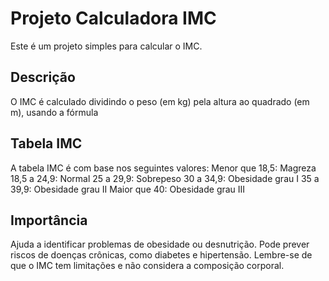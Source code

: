 <h1>Projeto Calculadora IMC</h1>
<p>Este é um projeto simples para calcular o IMC.</p>
<h2>Descrição</h2>
<p>O IMC é calculado dividindo o peso (em kg) pela altura ao quadrado (em m), usando a fórmula</p>
<h2>Tabela IMC</h2></h2>
<p>A tabela IMC é com base nos seguintes valores:
Menor que 18,5: Magreza
18,5 a 24,9: Normal
25 a 29,9: Sobrepeso
30 a 34,9: Obesidade grau I
35 a 39,9: Obesidade grau II
Maior que 40: Obesidade grau III</p>
<h2>Importância</h2>
<p>Ajuda a identificar problemas de obesidade ou desnutrição.
Pode prever riscos de doenças crônicas, como diabetes e hipertensão.
Lembre-se de que o IMC tem limitações e não considera a composição corporal.</p>

